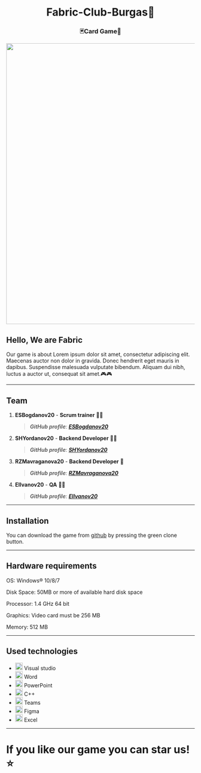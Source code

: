 <h1 align="center">Fabric-Club-Burgas👋</h1>
<h3 align="center">🃏Card Game👾</h3>


<p align="center">
<img src="https://o.remove.bg/downloads/c8e09d46-299b-4ea2-97ed-2acd174a9721/unknown-removebg-preview.png" width="750">
</p>
  
## Hello, We are Fabric

Our game is about Lorem ipsum dolor sit amet, consectetur adipiscing elit. Maecenas auctor non dolor in gravida. Donec hendrerit eget mauris in dapibus. Suspendisse malesuada vulputate bibendum. Aliquam dui nibh, luctus a auctor ut, consequat sit amet.🎮🎮

---
 
 ## Team	<a name = "team"></a>
1. **ESBogdanov20** - **Scrum trainer**	🧙🏼
   > ***GitHub profile***: [***ESBogdanov20***](https://github.com/ESBogdanov20)	

2. **SHYordanov20** - **Backend Developer** 🐱‍👤
   > ***GitHub profile***: [***SHYordanov20***](https://github.com/SHYordanov20)	

3. **RZMavraganova20** - **Backend Developer** 👩
   > ***GitHub profile***: [***RZMavraganova20***](https://github.com/RZMavraganova20)	

4. **EIIvanov20** - **QA** 👨‍🌾
   > ***GitHub profile***: [***EIIvanov20***](https://github.com/EIIvanov20)
   
 ---

## Installation 

You can download the game from [github](https://github.com/ESBogdanov20/Fabric-Club-Burgas) by pressing the green clone button.

---

## Hardware requirements

OS:    Windows® 10/8/7

Disk Space:  50MB or more of available hard disk space

Processor:   1.4 GHz 64 bit

Graphics:   Video card must be 256 MB

Memory: 512 MB


---

## Used technologies
- <img src="https://1000logos.net/wp-content/uploads/2020/08/Visual-Studio-Logo.png" width="20"> Visual studio 
- <img src="https://media.discordapp.net/attachments/815253581149896790/818133539903111188/Microsoft_Word_logo.png" width="20"> Word
- <img src="https://media.discordapp.net/attachments/815253581149896790/818136011359518780/kisspng-microsoft-powerpoint-computer-software-microsoft-o-5b3b3927c75c49.3318087715306079118166-rem.png" width="20"> PowerPoint
- <img src="https://upload.wikimedia.org/wikipedia/commons/thumb/1/18/ISO_C%2B%2B_Logo.svg/306px-ISO_C%2B%2B_Logo.svg.png" width="20"> C++
- <img src="https://logos-world.net/wp-content/uploads/2021/04/Microsoft-Teams-Logo.png" width="20"> Teams
- <img src="https://cdn.freebiesupply.com/logos/large/2x/figma-1-logo-png-transparent.png" width="20"> Figma
- <img src="https://upload.wikimedia.org/wikipedia/commons/thumb/3/34/Microsoft_Office_Excel_%282019%E2%80%93present%29.svg/2203px-Microsoft_Office_Excel_%282019%E2%80%93present%29.svg.png" width="20"> Excel
---

# If you like our game you can star us!⭐
